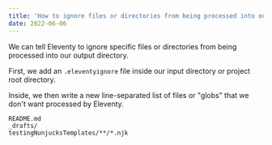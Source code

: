 ```yaml
---
title: 'How to ignore files or directories from being processed into our output directory'
date: 2022-06-06
---
```


We can tell Eleventy to ignore specific files or directories from being processed into our output directory.

First, we add an `.eleventyignore` file inside our input directory or project root directory.

Inside, we then write a new line-separated list of files or "globs" that we don't want processed by Eleventy.

```text
README.md
_drafts/
testingNunjucksTemplates/**/*.njk
```
